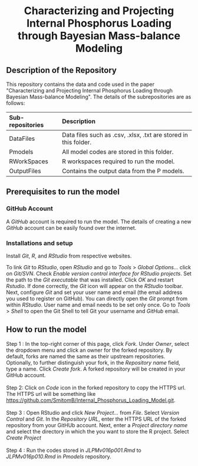 <h1 align="center">Characterizing and Projecting Internal Phosphorus Loading through Bayesian Mass-balance Modeling</h1> 

<h2 align="left">Description of the Repository</h2>
This repository contains the data and code used in the paper "Characterizing and Projecting Internal Phosphorus Loading through Bayesian Mass-balance Modeling". The details of the subrepositories are as follows:

| Sub-repositories | Description|
|:--------------------|:------------------------|
|DataFiles| Data files such as .csv, .xlsx, .txt are stored in this folder.|
|Pmodels| All model codes are stored in this folder. |
|RWorkSpaces| R workspaces required to run the model.|
|OutputFiles| Contains the output data from the P models.|

<h2 align="left">Prerequisites to run the model</h2>

<h3 align="left">GitHub Account</h3>

A _GitHub_ account is required to run the model. The details of creating a new _GitHub_ account can be easily found over the internet.

<h3 align="left">Installations and setup</h3>

Install _Git_, _R_, and _RStudio_ from respective websites. </br>

To link _Git_ to _RStudio_, open _RStudio_ and go to _Tools_ > _Global Options…_ click on _Git/SVN_. Check _Enable version control interface for RStudio projects_. Set the path to the _Git executable_ that was installed. Click _OK_ and restart _Rstudio_. If done correctly, the _Git_ icon will appear on the _RStudio_ toolbar. Next, configure _Git_ and set your user name and email (the email address you used to register on GitHub). You can directly open the _Git_ prompt from within _RStudio_. User name and email needs to be set only once. Go to _Tools_ > _Shell_ to open the Git Shell to tell Git your username and _GitHub_ email.

<h2 align="left">How to run the model</h2>

Step 1 : In the top-right corner of this page, click _Fork_. Under _Owner_, select the dropdown menu and click an owner for the forked repository. By default, forks are named the same as their upstream repositories. Optionally, to further distinguish your fork, in the _Repository name_ field, type a name. Click _Create fork_. A forked repository will be created in your GitHub account.</br> </br>
Step 2: Click on _Code_ icon in the forked repository to copy the HTTPS url. The HTTPS url will be something like https://github.com/SmitomB/Internal_Phosphorus_Loading_Model.git. </br></br>
Step 3 : Open RStudio and click _New Project..._ from _File_. Select _Version Control_ and _Git_. In the _Repository URL_, enter the HTTPS URL of the forked repository from your GitHUb account. Next, enter a _Project directory name_ and select the directory in which the you want to store the R project. Select _Create Project_</br></br>
Step 4 : Run the codes stored in _JLPMv016p001.Rmd_ to _JLPMv016p010.Rmd_ in _Pmodels_ repository.   



